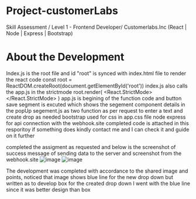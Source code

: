 # Project-customerLabs
Skill Assessment / Level 1 - Frontend Developer/ Customerlabs.Inc (React | Node | Express | Bootstrap)

# About the Development
Index.js is the root file and id "root" is synced with index.html file to render the react code
const root = ReactDOM.createRoot(document.getElementById('root'))
index.js also calls the app.js in the strictmode
root.render(  <React.StrictMode>    <App />  </React.StrictMode> )
app.js is begining of the function code and button save segment is excuted which shows the segement component details in the popUp
segement.js as two function as per request to enter a text and create drop as needed 
bootstrap used for css in app.css file 
node express for api connection with the webhook.site
completed code is attached in this resporitoy if something does kindly contact me and I can check it and guide on it further 

completed the assigment as requested and below is the screenshot of success message of sending data to the server and screenshot from the webhook.site
![image](https://github.com/Ivaanajo/Project-customerLabs/assets/71235058/4863d991-d0fd-41d8-8d60-d01f678c55cd)
![image](https://github.com/Ivaanajo/Project-customerLabs/assets/71235058/15d64fd1-9a58-4143-be96-c55a7b4fae6e)

The development was completed with accordance to the shared image and points, noticed that image shows blue line for the new drop down but written as to develop box for the created drop down
I went with the blue line since it was better design than box

